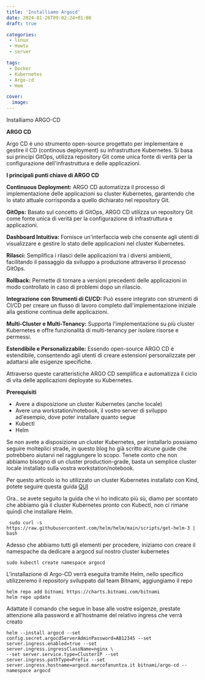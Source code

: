 ```yaml
---
title: 'Installiamo Argocd'
date: 2024-01-26T09:02:24+01:00
draft: true

categories:
 - linux
 - Howto
 - server

tags:
 - Docker
 - Kubernetes
 - Argo-cd
 - Hem

cover:
  image:
---
```




Installiamo ARGO-CD


**ARGO CD**

Argo CD è uno strumento open-source progettato per implementare e gestire il CD (continous deployment) su infrastrutture Kubernetes. 
Si basa sui principi GitOps, utilizza repository Git come unica fonte di verità per la configurazione dell'infrastruttura e delle applicazioni. 

**I principali punti chiave di ARGO CD**

**Continuous Deployment:** ARGO CD automatizza il processo di implementazione delle applicazioni su cluster Kubernetes, garantendo che lo stato attuale corrisponda a quello dichiarato nel repository Git.

**GitOps:** Basato sul concetto di GitOps, ARGO CD utilizza un repository Git come fonte unica di verità per la configurazione di infrastruttura e applicazioni.

**Dashboard Intuitiva:** Fornisce un'interfaccia web che consente agli utenti di visualizzare e gestire lo stato delle applicazioni nel cluster Kubernetes.

**Rilasci:** Semplifica i rilasci delle applicazioni tra i diversi ambienti, facilitando il passaggio da sviluppo a produzione attraverso il processo GitOps.

**Rollback:** Permette di tornare a versioni precedenti delle applicazioni in modo controllato in caso di problemi dopo un rilascio.

**Integrazione con Strumenti di CI/CD:** Può essere integrato con strumenti di CI/CD per creare un flusso di lavoro completo dall'implementazione iniziale alla gestione continua delle applicazioni.

**Multi-Cluster e Multi-Tenancy:** Supporta l'implementazione su più cluster Kubernetes e offre funzionalità di multi-tenancy per isolare risorse e permessi.

**Estendibile e Personalizzabile:** Essendo open-source ARGO CD è estendibile, consentendo agli utenti di creare estensioni personalizzate per adattarsi alle esigenze specifiche.



Attraverso queste caratteristiche ARGO CD semplifica e automatizza il ciclo di vita delle applicazioni deployate su Kubernetes.


**Prerequisiti**

- Avere a disposizione un cluster Kubernetes (anche locale)
- Avere una workstation/notebook, il vostro server di sviluppo ad'esempio, dove poter installare quanto segue
- Kubectl
- Helm


Se non avete a disposizione un cluster Kubernetes, per installarlo possiamo seguire molteplici strade, in questo blog ho già scritto alcune guide che potrebbero aiutarvi nel raggiungere lo scopo. Tenete conto che non abbiamo bisogno di un cluster production-grade, basta un semplice cluster locale installato sulla vostra workstation/notebook.

Per questo articolo io ho utilizzato un cluster Kubernetes installato con Kind, potete seguire questa guida [QUI](https://marcofanuntza.it/posts/proviamo-kubernetes-con-kind/)

Ora.. se avete seguito la guida che vi ho indicato più sù, diamo per scontato che abbiamo già il cluster Kubernetes pronto con Kubectl, non ci rimane quindi che installare Helm.

     sudo curl -s https://raw.githubusercontent.com/helm/helm/main/scripts/get-helm-3 | bash


Adesso che abbiamo tutti gli elementi per procedere, iniziamo con creare il namespache da dedicare a argocd sul nostro cluster kubernetes

    sudo kubectl create namespace argocd


L'installazione di Argo-CD verrà eseguita tramite Helm, nello specifico utilizzeremo il repository sviluppato dal team Bitnami, aggiungiamo il repo

    helm repo add bitnami https://charts.bitnami.com/bitnami
    helm repo update

Adattate il comando che segue in base alle vostre esigenze, prestate attenzione alla password e all'hostname del relativo ingress che verrà creato

    helm --install argocd --set config.secret.argocdServerAdminPassword=AB12345 --set server.ingress.enabled=true --set server.ingress.ingressClassName=nginx \
    --set server.service.type=ClusterIP --set server.ingress.pathType=Prefix --set server.ingress.hostname=argocd.marcofanuntza.it bitnami/argo-cd --namespace argocd
